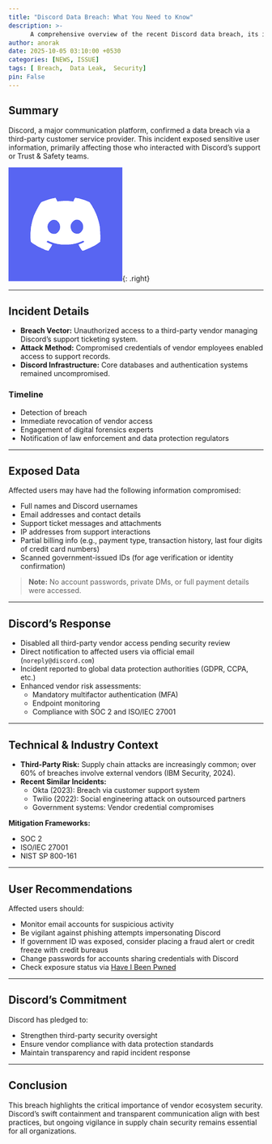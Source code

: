 ```yaml
---
title: "Discord Data Breach: What You Need to Know"
description: >-
      A comprehensive overview of the recent Discord data breach, its implications, and steps users can take to protect their information.
author: anorak
date: 2025-10-05 03:10:00 +0530
categories: [NEWS, ISSUE]
tags: [ Breach,  Data Leak,  Security]
pin: False
---
```


## Summary

Discord, a major communication platform, confirmed a data breach via a third-party customer service provider. This incident exposed sensitive user information, primarily affecting those who interacted with Discord’s support or Trust & Safety teams.

![Discord Data Breach](/assets/img/202510/disc.png){: .right}

---

## Incident Details

- **Breach Vector:** Unauthorized access to a third-party vendor managing Discord’s support ticketing system.
- **Attack Method:** Compromised credentials of vendor employees enabled access to support records.
- **Discord Infrastructure:** Core databases and authentication systems remained uncompromised.

### Timeline

- Detection of breach
- Immediate revocation of vendor access
- Engagement of digital forensics experts
- Notification of law enforcement and data protection regulators

---

## Exposed Data

Affected users may have had the following information compromised:

- Full names and Discord usernames
- Email addresses and contact details
- Support ticket messages and attachments
- IP addresses from support interactions
- Partial billing info (e.g., payment type, transaction history, last four digits of credit card numbers)
- Scanned government-issued IDs (for age verification or identity confirmation)

> **Note:** No account passwords, private DMs, or full payment details were accessed.

---

## Discord’s Response

- Disabled all third-party vendor access pending security review
- Direct notification to affected users via official email (`noreply@discord.com`)
- Incident reported to global data protection authorities (GDPR, CCPA, etc.)
- Enhanced vendor risk assessments:
    - Mandatory multifactor authentication (MFA)
    - Endpoint monitoring
    - Compliance with SOC 2 and ISO/IEC 27001

---

## Technical & Industry Context

- **Third-Party Risk:** Supply chain attacks are increasingly common; over 60% of breaches involve external vendors (IBM Security, 2024).
- **Recent Similar Incidents:**
    - Okta (2023): Breach via customer support system
    - Twilio (2022): Social engineering attack on outsourced partners
    - Government systems: Vendor credential compromises

**Mitigation Frameworks:**
- SOC 2
- ISO/IEC 27001
- NIST SP 800-161

---

## User Recommendations

Affected users should:

- Monitor email accounts for suspicious activity
- Be vigilant against phishing attempts impersonating Discord
- If government ID was exposed, consider placing a fraud alert or credit freeze with credit bureaus
- Change passwords for accounts sharing credentials with Discord
- Check exposure status via [Have I Been Pwned](https://haveibeenpwned.com/)

---

## Discord’s Commitment

Discord has pledged to:

- Strengthen third-party security oversight
- Ensure vendor compliance with data protection standards
- Maintain transparency and rapid incident response

---

## Conclusion

This breach highlights the critical importance of vendor ecosystem security. Discord’s swift containment and transparent communication align with best practices, but ongoing vigilance in supply chain security remains essential for all organizations.
